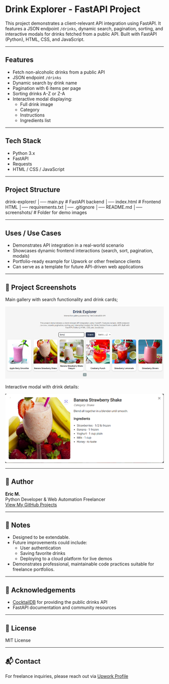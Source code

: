 # Drink Explorer - FastAPI Project

This project demonstrates a client-relevant API integration using FastAPI. It features a JSON endpoint `/drinks`, dynamic search, pagination, sorting, and interactive modals for drinks fetched from a public API. Built with FastAPI (Python), HTML, CSS, and JavaScript.

---

## Features

- Fetch non-alcoholic drinks from a public API
- JSON endpoint `/drinks`
- Dynamic search by drink name
- Pagination with 6 items per page
- Sorting drinks A-Z or Z-A
- Interactive modal displaying:
  - Full drink image
  - Category
  - Instructions
  - Ingredients list

---

## Tech Stack

- Python 3.x
- FastAPI
- Requests
- HTML / CSS / JavaScript

---

## Project Structure

drink-explorer/
│── main.py # FastAPI backend
│── index.html # Frontend HTML
│── requirements.txt
│── .gitignore
│── README.md
│── screenshots/ # Folder for demo images

---

## Uses / Use Cases

- Demonstrates API integration in a real-world scenario
- Showcases dynamic frontend interactions (search, sort, pagination, modals)
- Portfolio-ready example for Upwork or other freelance clients
- Can serve as a template for future API-driven web applications

---

## 📸 Project Screenshots

Main gallery with search functionality and drink cards;

![Main gallery with search functionality and drink cards](screenshot-gallery-search.png)

Interactive modal with drink details:

![Interactive modal with drink details](screenshot-modal.png)

---

## 👤 Author

**Eric M.**  
Python Developer & Web Automation Freelancer  
[View My GitHub Projects](https://github.com/Ek-Coder-Tech)

---

## 📝 Notes

- Designed to be extendable.
- Future improvements could include:
  - User authentication
  - Saving favorite drinks
  - Deploying to a cloud platform for live demos
- Demonstrates professional, maintainable code practices suitable for freelance portfolios.

---

## 🙏 Acknowledgements

- [CocktailDB](https://www.thecocktaildb.com/) for providing the public drinks API
- FastAPI documentation and community resources

---

## 📄 License

MIT License

---

## 📬 Contact

For freelance inquiries, please reach out via [Upwork Profile](https://www.upwork.com/freelancers/~012558bab6232e8e65)
